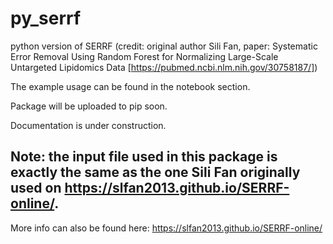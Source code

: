 # py_serrf

python version of SERRF (credit: original author Sili Fan, paper: Systematic Error Removal Using Random Forest for Normalizing Large-Scale Untargeted Lipidomics Data [https://pubmed.ncbi.nlm.nih.gov/30758187/])

The example usage can be found in the notebook section.

Package will be uploaded to pip soon.

Documentation is under construction.

## Note: the input file used in this package is exactly the same as the one Sili Fan originally used on https://slfan2013.github.io/SERRF-online/.

More info can also be found here: https://slfan2013.github.io/SERRF-online/
